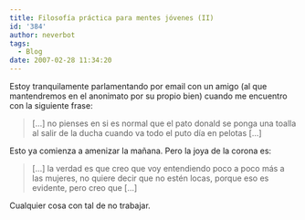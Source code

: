 ```yaml
---
title: Filosofía práctica para mentes jóvenes (II)
id: '384'
author: neverbot
tags:
  - Blog
date: 2007-02-28 11:34:20
---
```


Estoy tranquilamente parlamentando por email con un amigo (al que mantendremos en el anonimato por su propio bien) cuando me encuentro con la siguiente frase:

> \[...\] no pienses en si es normal que el pato donald se ponga una toalla al salir de la ducha cuando va todo el puto día en pelotas \[...\]

Esto ya comienza a amenizar la mañana. Pero la joya de la corona es:

> \[...\] la verdad es que creo que voy entendiendo poco a poco más a las mujeres, no quiere decir que no estén locas, porque eso es evidente, pero creo que \[...\]

Cualquier cosa con tal de no trabajar.